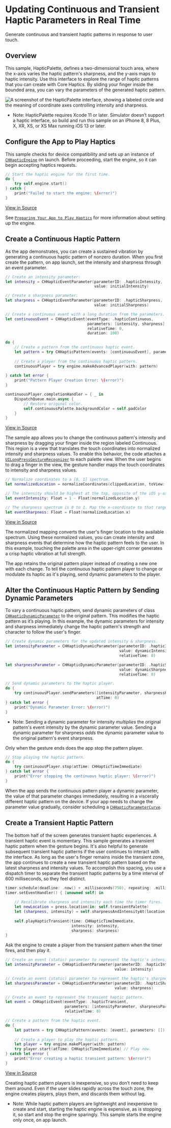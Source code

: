 # Updating Continuous and Transient Haptic Parameters in Real Time

Generate continuous and transient haptic patterns in response to user touch.

## Overview

This sample, HapticPalette, defines a two-dimensional touch area, where the x-axis varies the haptic pattern's sharpness, and the y-axis maps to haptic intensity. Use this interface to explore the range of haptic patterns that you can create with Core Haptics. By sliding your finger inside the bounded area, you can vary the parameters of the generated haptic pattern.

![A screenshot of the HapticPalette interface, showing a labeled circle and the meaning of coordinate axes controlling intensity and sharpness.](Documentation/HapticPaletteAxes.png)

- Note: HapticPalette requires Xcode 11 or later. Simulator doesn’t support a haptic interface, so build and run this sample on an iPhone 8, 8 Plus, X, XR, XS, or XS Max running iOS 13 or later.

## Configure the App to Play Haptics

This sample checks for device compatibility and sets up an instance of [`CHHapticEngine`](https://developer.apple.com/documentation/corehaptics/chhapticengine) on launch. Before proceeding, start the engine, so it can begin accepting haptics requests.

``` swift
// Start the haptic engine for the first time.
do {
    try self.engine.start()
} catch {
    print("Failed to start the engine: \(error)")
}
```
[View in Source](x-source-tag://CreateAndStartEngine)

See [`Preparing Your App to Play Haptics`](https://developer.apple.com/documentation/corehaptics/preparing_your_app_to_play_haptics) for more information about setting up the engine.

## Create a Continuous Haptic Pattern

As the app demonstrates, you can create a sustained vibration by generating a continuous haptic pattern of nonzero duration. When you first create the pattern, on app launch, set the intensity and sharpness through an event parameter.

``` swift
// Create an intensity parameter:
let intensity = CHHapticEventParameter(parameterID: .hapticIntensity,
                                       value: initialIntensity)

// Create a sharpness parameter:
let sharpness = CHHapticEventParameter(parameterID: .hapticSharpness,
                                       value: initialSharpness)

// Create a continuous event with a long duration from the parameters.
let continuousEvent = CHHapticEvent(eventType: .hapticContinuous,
                                    parameters: [intensity, sharpness],
                                    relativeTime: 0,
                                    duration: 100)

do {
    // Create a pattern from the continuous haptic event.
    let pattern = try CHHapticPattern(events: [continuousEvent], parameters: [])
    
    // Create a player from the continuous haptic pattern.
    continuousPlayer = try engine.makeAdvancedPlayer(with: pattern)
    
} catch let error {
    print("Pattern Player Creation Error: \(error)")
}

continuousPlayer.completionHandler = { _ in
    DispatchQueue.main.async {
        // Restore original color.
        self.continuousPalette.backgroundColor = self.padColor
    }
}
```
[View in Source](x-source-tag://CreateContinuousPattern)

The sample app allows you to change the continuous pattern's intensity and sharpness by dragging your finger inside the region labeled Continuous. This region is a view that translates the touch coordinates into normalized intensity and sharpness values. To enable this behavior, the code attaches a [`UILongPressGestureRecognizer`](https://developer.apple.com/documentation/uikit/uilongpressgesturerecognizer) to each palette view. When the user begins to drag a finger in the view, the gesture handler maps the touch coordinates to intensity and sharpness values.

``` swift
// Normalize coordinates to a [0, 1] spectrum.
let normalizedLocation = normalizeCoordinates(clippedLocation, toView: view)

// The intensity should be highest at the top, opposite of the iOS y-axis direction, so subtract.
let eventIntensity: Float = 1 - Float(normalizedLocation.y)

// The sharpness spectrum is 0 to 1. Map the x-coordinate to that range.
let eventSharpness: Float = Float(normalizedLocation.x)
```
[View in Source](x-source-tag://NormalizeCoordinates)

The normalized mapping converts the user's finger location to the available spectrum. Using these normalized values, you can create intensity and sharpness events that determine how the haptic pattern feels to the user. In this example, touching the palette area in the upper-right corner generates a crisp haptic vibration at full strength.

The app retains the original pattern player instead of creating a new one with each change. To tell the continuous haptic pattern player to change or modulate its haptic as it's playing, send dynamic parameters to the player.

## Alter the Continuous Haptic Pattern by Sending Dynamic Parameters

To vary a continuous haptic pattern, send dynamic parameters of class [`CHHapticDynamicParameter`](https://developer.apple.com/documentation/corehaptics/chhapticdynamicparameter) to the original pattern. This modifies the haptic pattern as it’s playing. In this example, the dynamic parameters for intensity and sharpness immediately change the haptic pattern's strength and character to follow the user's finger.

``` swift
// Create dynamic parameters for the updated intensity & sharpness.
let intensityParameter = CHHapticDynamicParameter(parameterID: .hapticIntensityControl,
                                                  value: dynamicIntensity,
                                                  relativeTime: 0)

let sharpnessParameter = CHHapticDynamicParameter(parameterID: .hapticSharpnessControl,
                                                  value: dynamicSharpness,
                                                  relativeTime: 0)

// Send dynamic parameters to the haptic player.
do {
    try continuousPlayer.sendParameters([intensityParameter, sharpnessParameter],
                                        atTime: 0)
} catch let error {
    print("Dynamic Parameter Error: \(error)")
}
```

- Note: Sending a dynamic parameter for intensity *multiplies* the original pattern's event intensity by the dynamic parameter value. Sending a dynamic parameter for sharpness *adds* the dynamic parameter value to the original pattern's event sharpness.

Only when the gesture ends does the app stop the pattern player.

``` swift
// Stop playing the haptic pattern.
do {
    try continuousPlayer.stop(atTime: CHHapticTimeImmediate)
} catch let error {
    print("Error stopping the continuous haptic player: \(error)")
}
```

When the app sends the continuous pattern player a dynamic parameter, the value of that parameter changes immediately, resulting in a viscerally different haptic pattern on the device. If your app needs to change the parameter value gradually, consider scheduling a [`CHHapticParameterCurve`](https://developer.apple.com/documentation/corehaptics/chhapticparametercurve).


## Create a Transient Haptic Pattern

The bottom half of the screen generates transient haptic experiences. A transient haptic event is momentary. This sample generates a transient haptic pattern when the gesture begins. It's also helpful to generate subsequent transient haptic patterns if the user continues to interact with the interface. As long as the user's finger remains inside the transient zone, the app continues to create a new transient haptic pattern based on the latest sharpness and intensity values. To accomplish this spacing, you use a dispatch timer to separate the transient haptic patterns by a time interval of 600 milliseconds, so they feel distinct.

``` swift
timer.schedule(deadline: .now() + .milliseconds(750), repeating: .milliseconds(600))
timer.setEventHandler() { [unowned self] in
    
    // Recalibrate sharpness and intensity each time the timer fires.
    let newLocation = press.location(in: self.transientPalette)
    let (sharpness, intensity) = self.sharpnessAndIntensityAt(location: newLocation, in: self.transientPalette)
    
    self.playHapticTransient(time: CHHapticTimeImmediate,
                             intensity: intensity,
                             sharpness: sharpness)
}
```

Ask the engine to create a player from the transient pattern when the timer fires, and then play it.

``` swift
// Create an event (static) parameter to represent the haptic's intensity.
let intensityParameter = CHHapticEventParameter(parameterID: .hapticIntensity,
                                                value: intensity)

// Create an event (static) parameter to represent the haptic's sharpness.
let sharpnessParameter = CHHapticEventParameter(parameterID: .hapticSharpness,
                                                value: sharpness)

// Create an event to represent the transient haptic pattern.
let event = CHHapticEvent(eventType: .hapticTransient,
                          parameters: [intensityParameter, sharpnessParameter],
                          relativeTime: 0)

// Create a pattern from the haptic event.
do {
    let pattern = try CHHapticPattern(events: [event], parameters: [])
    
    // Create a player to play the haptic pattern.
    let player = try engine.makePlayer(with: pattern)
    try player.start(atTime: CHHapticTimeImmediate) // Play now.
} catch let error {
    print("Error creating a haptic transient pattern: \(error)")
}
```
[View in Source](x-source-tag://PlayTransientPattern)

Creating haptic pattern players is inexpensive, so you don’t need to keep them around. Even if the user slides rapidly across the touch zone, the engine creates players, plays them, and discards them without lag.

- Note: While haptic pattern players are lightweight and inexpensive to create and start, starting the haptic engine is expensive, as is stopping it, so start and stop the engine sparingly. This sample starts the engine only once, on app launch.
